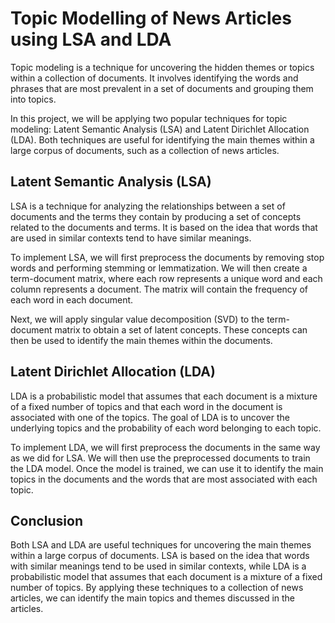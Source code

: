# Topic Modelling of News Articles using LSA and LDA

Topic modeling is a technique for uncovering the hidden themes or topics within a collection of documents. It involves identifying the words and phrases that are most prevalent in a set of documents and grouping them into topics.

In this project, we will be applying two popular techniques for topic modeling: Latent Semantic Analysis (LSA) and Latent Dirichlet Allocation (LDA). Both techniques are useful for identifying the main themes within a large corpus of documents, such as a collection of news articles.

## Latent Semantic Analysis (LSA)

LSA is a technique for analyzing the relationships between a set of documents and the terms they contain by producing a set of concepts related to the documents and terms. It is based on the idea that words that are used in similar contexts tend to have similar meanings.

To implement LSA, we will first preprocess the documents by removing stop words and performing stemming or lemmatization. We will then create a term-document matrix, where each row represents a unique word and each column represents a document. The matrix will contain the frequency of each word in each document.

Next, we will apply singular value decomposition (SVD) to the term-document matrix to obtain a set of latent concepts. These concepts can then be used to identify the main themes within the documents.

## Latent Dirichlet Allocation (LDA)

LDA is a probabilistic model that assumes that each document is a mixture of a fixed number of topics and that each word in the document is associated with one of the topics. The goal of LDA is to uncover the underlying topics and the probability of each word belonging to each topic.

To implement LDA, we will first preprocess the documents in the same way as we did for LSA. We will then use the preprocessed documents to train the LDA model. Once the model is trained, we can use it to identify the main topics in the documents and the words that are most associated with each topic.

## Conclusion

Both LSA and LDA are useful techniques for uncovering the main themes within a large corpus of documents. LSA is based on the idea that words with similar meanings tend to be used in similar contexts, while LDA is a probabilistic model that assumes that each document is a mixture of a fixed number of topics. By applying these techniques to a collection of news articles, we can identify the main topics and themes discussed in the articles.
